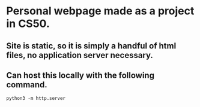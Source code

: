 # Personal webpage made as a project in CS50.

## Site is static, so it is simply a handful of html files, no application server necessary.

## Can host this locally with the following command.
`python3 -m http.server`
